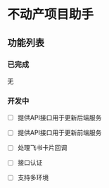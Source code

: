 # 不动产项目助手

## 功能列表

### 已完成

无

### 开发中

- [ ] 提供API接口用于更新后端服务

- [ ] 提供API接口用于更新前端服务

- [ ] 处理飞书卡片回调

- [ ] 接口认证

- [ ] 支持多环境
